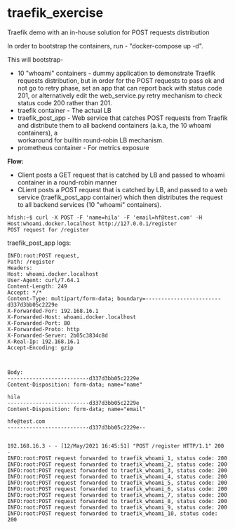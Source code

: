 # traefik_exercise
Traefik demo with an in-house solution for POST requests distribution

In order to bootstrap the containers, run - "docker-compose up -d".

This will bootstrap-
* 10 "whoami" containers - dummy application to demonstrate Traefik requests distribution, but in order for the POST requests to pass ok and not go to retry 
  phase, set an app that can report back with status code 201, or alternatively edit the web_service.py retry mechanism to check status code 200 rather than 201.
* traefik container - The actual LB
* traefik_post_app - Web service that catches POST requests from Traefik and distribute them to all backend containers (a.k.a, the 10 whoami containers), a  
  workaround for builtin round-robin LB mechanism. 
* prometheus container - For metrics exposure

**Flow:**
* Client posts a GET request that is catched by LB and passed to whoami container in a round-robin manner
* CLient posts a POST request that is catched by LB, and passed to a web service (traefik_post_app container) which then distributes the request to all backend services (10 "whoami" containers).

```
hfish:~$ curl -X POST -F 'name=hila' -F 'email=hf@test.com' -H Host:whoami.docker.localhost http://127.0.0.1/register
POST request for /register
```

traefik_post_app logs:
```
INFO:root:POST request,
Path: /register
Headers:
Host: whoami.docker.localhost
User-Agent: curl/7.64.1
Content-Length: 249
Accept: */*
Content-Type: multipart/form-data; boundary=------------------------d337d3bb05c2229e
X-Forwarded-For: 192.168.16.1
X-Forwarded-Host: whoami.docker.localhost
X-Forwarded-Port: 80
X-Forwarded-Proto: http
X-Forwarded-Server: 2b05c3834c8d
X-Real-Ip: 192.168.16.1
Accept-Encoding: gzip



Body:
--------------------------d337d3bb05c2229e
Content-Disposition: form-data; name="name"

hila
--------------------------d337d3bb05c2229e
Content-Disposition: form-data; name="email"

hfe@test.com
--------------------------d337d3bb05c2229e--


192.168.16.3 - - [12/May/2021 16:45:51] "POST /register HTTP/1.1" 200 -
INFO:root:POST request forwarded to traefik_whoami_1, status code: 200
INFO:root:POST request forwarded to traefik_whoami_2, status code: 200
INFO:root:POST request forwarded to traefik_whoami_3, status code: 200
INFO:root:POST request forwarded to traefik_whoami_4, status code: 200
INFO:root:POST request forwarded to traefik_whoami_5, status code: 200
INFO:root:POST request forwarded to traefik_whoami_6, status code: 200
INFO:root:POST request forwarded to traefik_whoami_7, status code: 200
INFO:root:POST request forwarded to traefik_whoami_8, status code: 200
INFO:root:POST request forwarded to traefik_whoami_9, status code: 200
INFO:root:POST request forwarded to traefik_whoami_10, status code: 200
```

